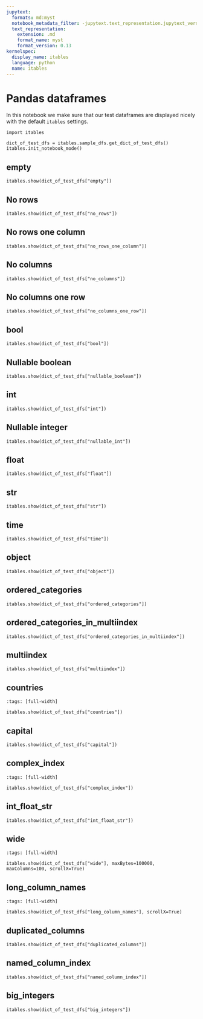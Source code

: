 ```yaml
---
jupytext:
  formats: md:myst
  notebook_metadata_filter: -jupytext.text_representation.jupytext_version
  text_representation:
    extension: .md
    format_name: myst
    format_version: 0.13
kernelspec:
  display_name: itables
  language: python
  name: itables
---
```


# Pandas dataframes

In this notebook we make sure that our test dataframes are displayed nicely with the default `itables` settings.

```{code-cell} ipython3
import itables

dict_of_test_dfs = itables.sample_dfs.get_dict_of_test_dfs()
itables.init_notebook_mode()
```

## empty

```{code-cell} ipython3
itables.show(dict_of_test_dfs["empty"])
```

## No rows

```{code-cell} ipython3
itables.show(dict_of_test_dfs["no_rows"])
```

## No rows one column

```{code-cell} ipython3
itables.show(dict_of_test_dfs["no_rows_one_column"])
```

## No columns

```{code-cell} ipython3
itables.show(dict_of_test_dfs["no_columns"])
```

## No columns one row

```{code-cell} ipython3
itables.show(dict_of_test_dfs["no_columns_one_row"])
```

## bool

```{code-cell} ipython3
itables.show(dict_of_test_dfs["bool"])
```

## Nullable boolean

```{code-cell} ipython3
itables.show(dict_of_test_dfs["nullable_boolean"])
```

## int

```{code-cell} ipython3
itables.show(dict_of_test_dfs["int"])
```

## Nullable integer

```{code-cell} ipython3
itables.show(dict_of_test_dfs["nullable_int"])
```

## float

```{code-cell} ipython3
itables.show(dict_of_test_dfs["float"])
```

## str

```{code-cell} ipython3
itables.show(dict_of_test_dfs["str"])
```

## time

```{code-cell} ipython3
itables.show(dict_of_test_dfs["time"])
```

## object

```{code-cell} ipython3
itables.show(dict_of_test_dfs["object"])
```

## ordered_categories

```{code-cell} ipython3
itables.show(dict_of_test_dfs["ordered_categories"])
```

## ordered_categories_in_multiindex

```{code-cell} ipython3
itables.show(dict_of_test_dfs["ordered_categories_in_multiindex"])
```

## multiindex

```{code-cell} ipython3
itables.show(dict_of_test_dfs["multiindex"])
```

## countries

```{code-cell} ipython3
:tags: [full-width]

itables.show(dict_of_test_dfs["countries"])
```

## capital

```{code-cell} ipython3
itables.show(dict_of_test_dfs["capital"])
```

## complex_index

```{code-cell} ipython3
:tags: [full-width]

itables.show(dict_of_test_dfs["complex_index"])
```

## int_float_str

```{code-cell} ipython3
itables.show(dict_of_test_dfs["int_float_str"])
```

## wide

```{code-cell} ipython3
:tags: [full-width]

itables.show(dict_of_test_dfs["wide"], maxBytes=100000, maxColumns=100, scrollX=True)
```

## long_column_names

```{code-cell} ipython3
:tags: [full-width]

itables.show(dict_of_test_dfs["long_column_names"], scrollX=True)
```

## duplicated_columns

```{code-cell} ipython3
itables.show(dict_of_test_dfs["duplicated_columns"])
```

## named_column_index

```{code-cell} ipython3
itables.show(dict_of_test_dfs["named_column_index"])
```

## big_integers

```{code-cell} ipython3
itables.show(dict_of_test_dfs["big_integers"])
```

